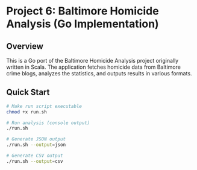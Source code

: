 # Project 6: Baltimore Homicide Analysis (Go Implementation)

## Overview
This is a Go port of the Baltimore Homicide Analysis project originally written in Scala. The application fetches homicide data from Baltimore crime blogs, analyzes the statistics, and outputs results in various formats.

## Quick Start

```bash
# Make run script executable
chmod +x run.sh

# Run analysis (console output)
./run.sh

# Generate JSON output
./run.sh --output=json

# Generate CSV output
./run.sh --output=csv